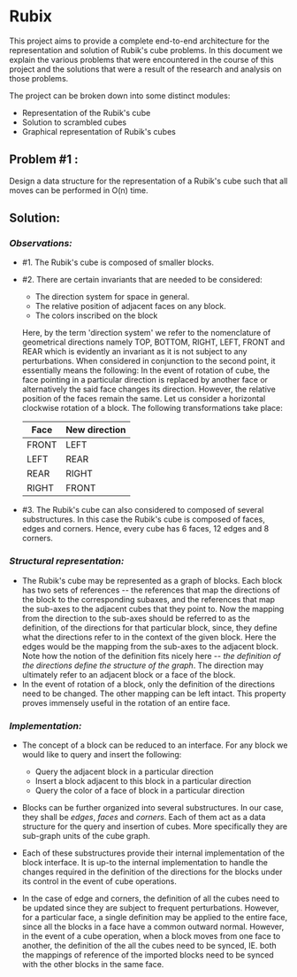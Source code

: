 ﻿# Rubix

This project aims to provide a complete end-to-end architecture for the representation and solution of
Rubik's cube problems. In this document we explain the various problems that were encountered in the course 
of this project and the solutions that were a result of the research and analysis on those problems.

The project can be broken down into some distinct modules:
- Representation of the Rubik's cube
- Solution to scrambled cubes
- Graphical representation of Rubik's cubes

## Problem #1 :
Design a data structure for the representation of a Rubik's cube such that all moves can be performed in O(n) time.

## Solution:

### _Observations:_
- #1. The Rubik's cube is composed of smaller blocks.
- #2. There are certain invariants that are needed to be considered:
	- The direction system for space in general.
	- The relative position of adjacent faces on any block.
	- The colors inscribed on the block
	
	Here, by the term 'direction system' we refer to the nomenclature of geometrical directions
	namely TOP, BOTTOM, RIGHT, LEFT, FRONT and REAR which is evidently an invariant
	as it is not subject to any perturbations. When considered in conjunction to the
	second point, it essentially means the following: 
	In the event of rotation of cube, the face pointing in a particular direction is 
	replaced by another face or alternatively the said face changes its direction.
	However, the relative position of the faces remain the same. Let us consider
	a horizontal clockwise rotation of a block. The following transformations take place:

	|Face        | New direction|
	|------------|--------------|
	|FRONT       | LEFT         |
	|LEFT        | REAR         |
	|REAR        | RIGHT        |
	|RIGHT       | FRONT        |

- #3. The Rubik's cube can also considered to composed of several substructures. In this
case the Rubik's cube is composed of faces, edges and corners. Hence, every cube has 6 faces, 
12 edges and 8 corners.

### _Structural representation:_
- The Rubik's cube may be represented as a graph of blocks. Each block has two sets of references -- the 
references that map the directions of the block to the corresponding subaxes, and the references that 
map the sub-axes to the adjacent cubes that they point to. Now the mapping from the direction to the
sub-axes should be referred to as the definition, of the directions for that particular block, 
since, they define what the directions refer to in the context of the given block. Here the edges would
be the mapping from the sub-axes to the adjacent block. Note how the notion of the definition fits nicely here --
*the definition of the directions define the structure of the graph*. The direction may ultimately refer
to an adjacent block or a face of the block.
- In the event of rotation of a block, only the definition of the directions need to be changed. The other
mapping can be left intact. This property proves immensely useful in the rotation of an entire face.

### _Implementation:_
- The concept of a block can be reduced to an interface. For any block we would like to query and insert the following:
	- Query the adjacent block in a particular direction
	- Insert a block adjacent to this block in a particular direction
	- Query the color of a face of block in a particular direction
	
- Blocks can be further organized into several substructures. In our case, they shall be *edges*, *faces* and *corners*. Each of them
act as a data structure for the query and insertion of cubes. More specifically they are sub-graph units of the cube graph.

- Each of these substructures provide their internal implementation of the block interface. It is up-to the internal
implementation to handle the changes required in the definition of the directions for the blocks under its control
in the event of cube operations.

- In the case of edge and corners, the definition of all the cubes need to be updated since they are subject to frequent perturbations.
However, for a particular face, a single definition may be applied to the entire face, since all the blocks in a face have a common
outward normal. However, in the event of a cube operation, when a block moves from one face to another, the definition of the
all the cubes need to be synced, IE. both the mappings of reference of the imported blocks need to be synced with the other blocks in the same face.
